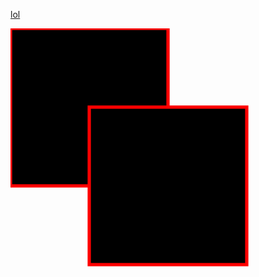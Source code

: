 <a href="https://ok.com" name="ok<u>ok" id="name">lol</a>



<img src="data:image/svg+xml,<svg xmlns='http://www.w3.org/2000/svg' 
          viewBox='0 0 96 96'><rect id='USED' width='50%' height='50%' 
          stroke='red'/><use href='%23USED' x='24' y='24'/></svg>">

